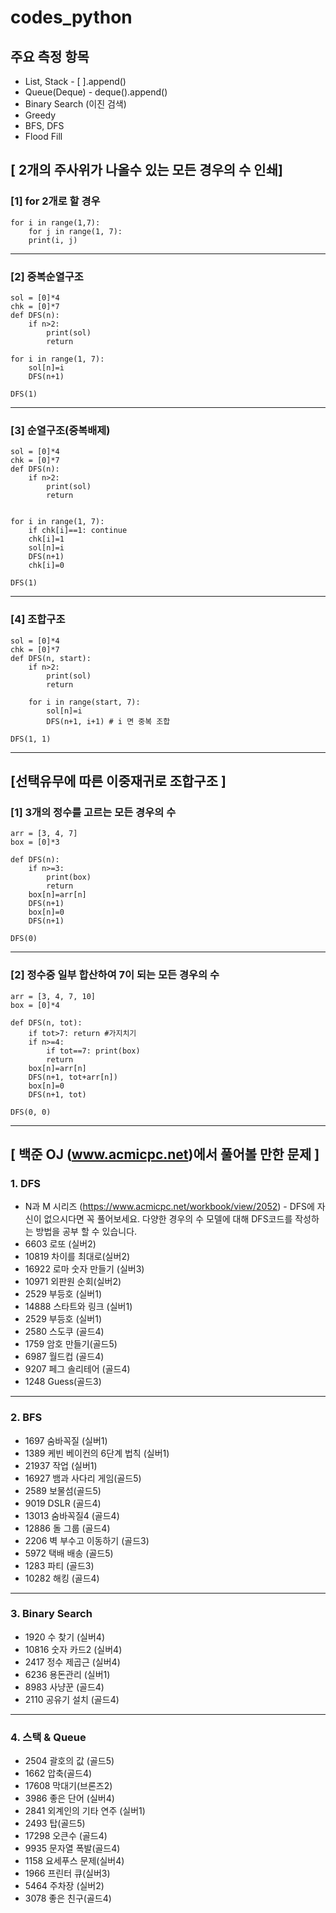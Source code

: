 # codes_python
## 주요 측정 항목
- List, Stack - [ ].append()
- Queue(Deque) - deque().append()
- Binary Search (이진 검색)
- Greedy
- BFS, DFS
- Flood Fill

## [ 2개의 주사위가 나올수 있는 모든 경우의 수 인쇄]

### [1] for 2개로 할 경우

```
for i in range(1,7):
    for j in range(1, 7):
    print(i, j)
```
-----------

### [2] 중복순열구조
```
sol = [0]*4
chk = [0]*7
def DFS(n):
    if n>2:
        print(sol)
        return

for i in range(1, 7):
    sol[n]=i
    DFS(n+1)

DFS(1)
```
-----------
### [3] 순열구조(중복배제)

```
sol = [0]*4
chk = [0]*7
def DFS(n):
    if n>2:
        print(sol)
        return


for i in range(1, 7):
    if chk[i]==1: continue
    chk[i]=1
    sol[n]=i
    DFS(n+1)
    chk[i]=0

DFS(1)
```
-----------
### [4] 조합구조

```
sol = [0]*4
chk = [0]*7
def DFS(n, start):
    if n>2:
        print(sol)
        return

    for i in range(start, 7):
        sol[n]=i
        DFS(n+1, i+1) # i 면 중복 조합

DFS(1, 1)
```

-------------------------------------------

## [선택유무에 따른 이중재귀로 조합구조 ]

### [1] 3개의 정수를 고르는 모든 경우의 수

```
arr = [3, 4, 7]
box = [0]*3

def DFS(n):
    if n>=3:
        print(box)
        return
    box[n]=arr[n]
    DFS(n+1)
    box[n]=0
    DFS(n+1)

DFS(0)    
```
-----------

### [2] 정수중 일부 합산하여 7이 되는 모든 경우의 수

```
arr = [3, 4, 7, 10]
box = [0]*4

def DFS(n, tot):
    if tot>7: return #가지치기
    if n>=4:
        if tot==7: print(box)
        return
    box[n]=arr[n]
    DFS(n+1, tot+arr[n])
    box[n]=0
    DFS(n+1, tot)

DFS(0, 0) 

```
--------------------------------

## [ 백준 OJ (www.acmicpc.net)에서 풀어볼 만한 문제 ] 

### 1. DFS

- N과 M 시리즈 (https://www.acmicpc.net/workbook/view/2052) - DFS에 자신이 없으시다면 꼭 풀어보세요. 다양한 경우의 수 모델에 대해 DFS코드를 작성하는 방법을 공부 할 수 있습니다.
- 6603 로또 (실버2)
- 10819 차이를 최대로(실버2)
- 16922 로마 숫자 만들기 (실버3)
- 10971 외판원 순회(실버2)
- 2529 부등호 (실버1)
- 14888 스타트와 링크 (실버1)
- 2529 부등호 (실버1)
- 2580 스도쿠 (골드4)
- 1759 암호 만들기(골드5)
- 6987 월드컵 (골드4)
- 9207 페그 솔리테어 (골드4)
- 1248 Guess(골드3)

----------------------------------
### 2. BFS
- 1697 숨바꼭질 (실버1)
- 1389 케빈 베이컨의 6단계 법칙 (실버1)
- 21937 작업 (실버1)
- 16927 뱀과 사다리 게임(골드5)
- 2589 보물섬(골드5)
- 9019 DSLR (골드4)
- 13013 숨바꼭질4 (골드4)
- 12886 돌 그룹 (골드4)
- 2206 벽 부수고 이동하기 (골드3)
- 5972 택배 배송 (골드5)
- 1283 파티 (골드3)
- 10282 해킹 (골드4)

---------------------------------
### 3. Binary Search
- 1920 수 찾기 (실버4)
- 10816 숫자 카드2 (실버4)
- 2417 정수 제곱근 (실버4)
- 6236 용돈관리 (실버1)
- 8983 사냥꾼 (골드4)
- 2110 공유기 설치 (골드4)

---------------------------------
### 4. 스택 & Queue
- 2504 괄호의 값 (골드5)
- 1662 압축(골드4)
- 17608 막대기(브론즈2)
- 3986 좋은 단어 (실버4)
- 2841 외계인의 기타 연주 (실버1)
- 2493 탑(골드5)
- 17298 오큰수 (골드4)
- 9935 문자열 폭발(골드4)
- 1158 요세푸스 문제(실버4)
- 1966 프린터 큐(실버3)
- 5464 주차장 (실버2)
- 3078 좋은 친구(골드4)
